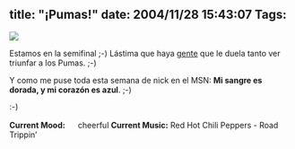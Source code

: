 title: "¡Pumas!"
date: 2004/11/28 15:43:07
Tags: 
---
<img src="http://www.damog.net/images/pumas.png"/>


Estamos en la semifinal ;-) Lástima que haya <a href="http://www.chichi.com.mx/">gente</a> que le duela tanto ver triunfar a los Pumas. ;-)

Y como me puse toda esta semana de nick en el MSN: <strong>Mi sangre es dorada, y mi corazón es azul</strong>. ;-)

:-)

<strong>Current Mood:</strong> <img width="15" height="15" src="http://stat.livejournal.com/img/mood/growf/smileys/smile.gif"/> cheerful
<strong>Current Music:</strong> Red Hot Chili Peppers - Road Trippin&#8217;
